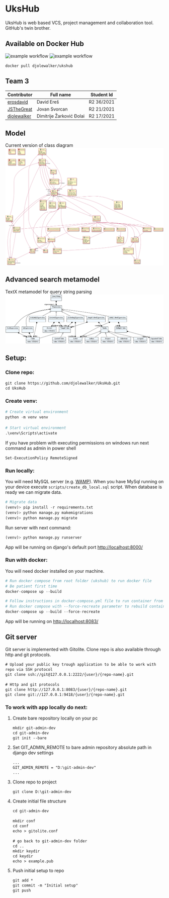 # UksHub

UksHub is web based VCS, project management and collaboration tool. GitHub's twin brother.

## Available on Docker Hub

![example workflow](https://github.com/djolewalker/UksHub/actions/workflows/django.yml/badge.svg) ![example workflow](https://github.com/djolewalker/UksHub/actions/workflows/docker-hub.yml/badge.svg)

```
docker pull djolewalker/ukshub
```

## Team 3

| Contributor                                   | Full name                | Student Id |
| --------------------------------------------- | ------------------------ | ---------- |
| [erosdavid](https://github.com/erosdavid)     | David Ereš               | R2 36/2021 |
| [JSTheGreat](https://github.com/JSTheGreat)   | Jovan Svorcan            | R2 21/2021 |
| [djolewalker](https://github.com/djolewalker) | Dimitrije Žarković Đolai | R2 17/2021 |

## Model
Current version of class diagram
![class diagram](https://github.com/djolewalker/UksHub/blob/dev/docs/UksHub.png?raw=true)

## Advanced search metamodel
TextX metamodel for query string parsing
![advanced search metamodel](https://github.com/djolewalker/UksHub/blob/dev/docs/search-metamodel.png?raw=true)

## Setup:

### Clone repo:

```
git clone https://github.com/djolewalker/UksHub.git
cd UksHub
```

### Create venv:

```python
# Create virtual environment
python -m venv venv

# Start virtual environment
.\venv\Scripts\activate
```

If you have problem with executing permissions on windows run next command as admin in power shell
```
Set-ExecutionPolicy RemoteSigned
```

### Run locally:

You will need MySQL server (e.g. [WAMP](https://www.wampserver.com/en/)).
When you have MySql running on your device execute `scripts/create_db_local.sql` script.
When database is ready we can migrate data.

```python
# Migrate data
(venv)> pip install -r requirements.txt
(venv)> python manage.py makemigrations
(venv)> python manage.py migrate
```

Run server with next command:

```python
(venv)> python manage.py runserver
```

App will be running on django's default port [http://localhost:8000/](http://localhost:8000/)

### Run with docker:

You will need docker installed on your machine.

```python
# Run docker compose from root folder (ukshub) to run docker file
# Be patient first time
docker-compose up --build
```

```python
# Follow instructions in docker-compose.yml file to run container from image on DockerHub
# Run docker compose with --force-recreate parameter to rebuild container from remote image
docker-compose up --build --force-recreate
```

App will be running on [http://localhost:8083/](http://localhost:8083/)

## Git server

Git server is implemented with Gitolite. Clone repo is also available through http and git protocols.

```
# Upload your public key trough application to be able to work with repo via SSH protocol
git clone ssh://git@127.0.0.1:2222/{user}/{repo-name}.git

# Http and git protocols
git clone http://127.0.0.1:8083/{user}/{repo-name}.git
git clone git://127.0.0.1:9418/{user}/{repo-name}.git
```

### To work with app locally do next:

1. Create bare repository locally on your pc
   ```
   mkdir git-admin-dev
   cd git-admin-dev
   git init --bare
   ```
2. Set GIT_ADMIN_REMOTE to bare admin repository absolute path in django dev settings
   ```
   ...
   GIT_ADMIN_REMOTE = "D:\git-admin-dev"
   ...
   ```
3. Clone repo to project
   ```
   git clone D:\git-admin-dev
   ```
4. Create initial file structure

   ```
   cd git-admin-dev

   mkdir conf
   cd conf
   echo > gitolite.conf

   # go back to git-admin-dev folder
   cd ..
   mkdir keydir
   cd keydir
   echo > example.pub
   ```

5. Push initial setup to repo
   ```
   git add *
   git commit -m "Initial setup"
   git push
   ```
